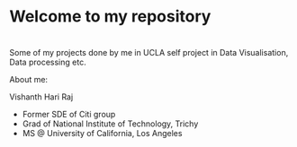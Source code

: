 # 
# Welcome to my repository
# 

Some of my projects done by me in UCLA self project in Data Visualisation, Data processing etc.

About me:

Vishanth Hari Raj
- Former SDE of Citi group
- Grad of National Institute of Technology, Trichy
- MS @ University of California, Los Angeles
